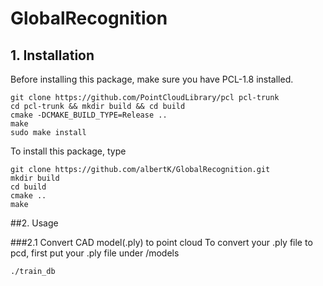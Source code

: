 # GlobalRecognition

## 1. Installation
Before installing this package, make sure you have PCL-1.8 installed. 

	git clone https://github.com/PointCloudLibrary/pcl pcl-trunk
	cd pcl-trunk && mkdir build && cd build
	cmake -DCMAKE_BUILD_TYPE=Release .. 
	make
	sudo make install

To install this package, type

	git clone https://github.com/albertK/GlobalRecognition.git
	mkdir build
	cd build
	cmake ..
	make

##2. Usage

###2.1 Convert CAD model(.ply) to point cloud
To convert your .ply file to pcd, first put your .ply file under /models

	./train_db

